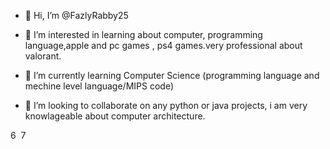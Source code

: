 - 👋 Hi, I’m @FazlyRabby25

- 👀 I’m interested in learning about computer, programming language,apple and pc games , ps4 games.very professional about valorant.
- 🌱 I’m currently learning Computer Science (programming language and mechine level language/MIPS code)
- 💞️ I’m looking to collaborate on any python or java projects, i am very knowlageable about computer architecture.

6
​
7
<!---
8
FazlyRabby25/FazlyRabby25 is a ✨ special ✨ repository because its `README.md` (67<!---8
FazlyRabby25/FazlyRabby25 is a ✨ special ✨ repository because its `README.md` (th



- 📫 How to reach me = feel free to email me anytime
- my emails - fazlyprince@gmail.com




<!---
FazlyRabby25/FazlyRabby25 is a ✨ special ✨ repository because its `README.md` (this file) appears on your GitHub profile.
You can click the Preview link to take a look at your changes.
--->
